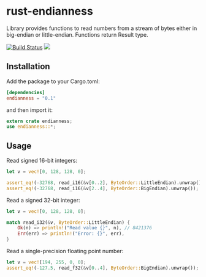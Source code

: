 # rust-endianness
Library provides functions to read numbers from a stream of bytes either in big-endian or little-endian. 
Functions return Result type.

[![Build Status](https://travis-ci.org/igorsolovyov/rust-endianness.svg?branch=master)](https://travis-ci.org/igorsolovyov/rust-endianness)
[![](http://meritbadge.herokuapp.com/endianness)](https://crates.io/crates/endianness)

## Installation
Add the package to your Cargo.toml:

```toml
[dependencies]
endianness = "0.1"
```
and then import it:

```rust
extern crate endianness;
use endianness::*;
```

## Usage

Read signed 16-bit integers:

```rust
let v = vec![0, 128, 128, 0];

assert_eq!(-32768, read_i16(&v[0..2], ByteOrder::LittleEndian).unwrap());
assert_eq!(-32768, read_i16(&v[2..4], ByteOrder::BigEndian).unwrap());
```

Read a signed 32-bit integer:

```rust
let v = vec![0, 128, 128, 0];

match read_i32(&v, ByteOrder::LittleEndian) {
    Ok(n) => println!("Read value {}", n), // 8421376
    Err(err) => println!("Error: {}", err),
}
```

Read a single-precision floating point number:

```rust
let v = vec![194, 255, 0, 0];
assert_eq!(-127.5, read_f32(&v[0..4], ByteOrder::BigEndian).unwrap());
```
